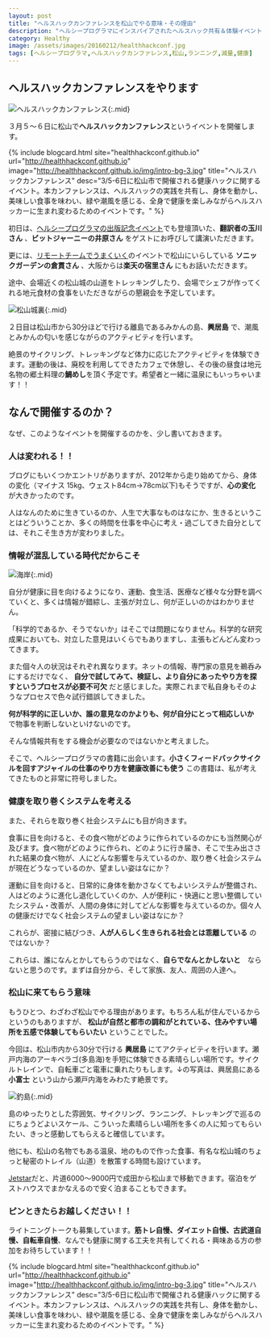 ```yaml
---
layout: post
title: "ヘルスハックカンファレンスを松山でやる意味・その理由"
description: "ヘルシープログラマにインスパイアされたヘルスハック共有＆体験イベントを愛媛県松山市で開催します！"
category: Healthy
image: /assets/images/20160212/healthhackconf.jpg
tags: [ヘルシープログラマ,ヘルスハックカンファレンス,松山,ランニング,減量,健康]
---
```


## ヘルスハックカンファレンスをやります

![ヘルスハックカンファレンス](/assets/images/20160212/healthhackconf.jpg "ヘルスハックカンファレンス"){:.mid}

３月５〜６日に松山で**ヘルスハックカンファレンス**というイベントを開催します。

{% include blogcard.html site="healthhackconf.github.io" url="http://healthhackconf.github.io" image="http://healthhackconf.github.io/img/intro-bg-3.jpg" title="ヘルスハックカンファレンス" desc="3/5-6日に松山市で開催される健康ハックに関するイベント。本カンファレンスは、ヘルスハックの実践を共有し、身体を動かし、美味しい食事を味わい、緑や潮風を感じる、全身で健康を楽しみながらヘルスハッカーに生まれ変わるためのイベントです。" %}


初日は、[ヘルシープログラマの出版記念イベント](http://connpass.com/event/18312/)でも登壇頂いた、**翻訳者の玉川さん** 、**ビットジャーニーの井原さん** をゲストにお呼びして講演いただきます。

更には、[リモートチームでうまくいく](https://www.amazon.co.jp/dp/4534053428?tag=giantech-22&camp=1027&creative=7407&linkCode=as4&creativeASIN=4534053428&adid=09AFBRSVQWBH2AP2G971&)のイベントで松山にいらしている **ソニックガーデンの倉貫さん** 、大阪からは**楽天の宿里さん** にもお話いただきます。


途中、会場近くの松山城の山道をトレッキングしたり、会場でシェフが作ってくれる地元食材の食事をいただきながらの懇親会を予定しています。

![松山城裏](/assets/images/20160212/IMG_2757.JPG "松山城"){:.mid}


２日目は松山市から30分ほどで行ける離島であるみかんの島、**興居島** で、潮風とみかんの匂いを感じながらのアクティビティを行います。

絶景のサイクリング、トレッキングなど体力に応じたアクティビティを体験できます。運動の後は、廃校を利用してできたカフェで休憩し、その後の昼食は地元名物の郷土料理の**鯛めし**を頂く予定です。希望者と一緒に温泉にもいっちゃいます！！


## なんで開催するのか？

なぜ、このようなイベントを開催するのかを、少し書いておきます。

### 人は変われる！！

ブログにもいくつかエントリがありますが、2012年から走り始めてから、身体の変化（マイナス
15kg、ウェスト84cm->78cm以下)もそうですが、**心の変化** が大きかったのです。

人はなんのために生きているのか、人生で大事なものはなにか、生きるということはどういうことか、多くの時間を仕事を中心に考え・過ごしてきた自分としては、それこそ生き方が変わりました。

### 情報が混乱している時代だからこそ

![海岸](/assets/images/20160212/IMG_2807.JPG "海岸"){:.mid}

自分が健康に目を向けるようになり、運動、食生活、医療など様々な分野を調べていくと、多くは情報が錯綜し、主張が対立し、何が正しいのかはわかりません。

「科学的であるか、そうでないか」はそこでは問題になりません。科学的な研究成果においても、対立した意見はいくらでもありますし、主張もどんどん変わってきます。

また個々人の状況はそれぞれ異なります。ネットの情報、専門家の意見を鵜呑みにするだけでなく、 **自分で試してみて、検証し、より自分にあったやり方を探すというプロセスが必要不可欠** だと感じました。実際これまで私自身もそのようなプロセスで色々試行錯誤してきました。

**何が科学的に正しいか、誰の意見なのかよりも、何が自分にとって相応しいか** で物事を判断しないといけないのです。

そんな情報共有をする機会が必要なのではないかと考えました。

そこで、ヘルシープログラマの書籍に出会います。**小さくフィードバックサイクルを回すアジャイルの仕事のやり方を健康改善にも使う** この書籍は、私が考えてきたものと非常に符号しました。

### 健康を取り巻くシステムを考える

また、それらを取り巻く社会システムにも目が向きます。

食事に目を向けると、その食べ物がどのように作られているのかにも当然関心が及びます。食べ物がどのように作られ、どのように行き届き、そこで生み出さされた結果の食べ物が、人にどんな影響を与えているのか、取り巻く社会システムが現在どうなっているのか、望ましい姿はなにか？

運動に目を向けると、日常的に身体を動かさなくてもよいシステムが整備され、人はどのように進化し退化していくのか、人が便利に・快適にと思い整備していたシステム・改善が、人間の身体に対してどんな影響を与えているのか。個々人の健康だけでなく社会システムの望ましい姿はなにか？

これらが、密接に結びつき、**人が人らしく生きられる社会とは乖離している** のではないか？

これらは、誰になんとかしてもらうのではなく、**自らでなんとかしないと**　ならないと思うのです。まずは自分から、そして家族、友人、周囲の人達へ。

### 松山に来てもらう意味

もうひとつ、わざわざ松山でやる理由があります。もちろん私が住んでいるからというのもありますが、 **松山が自然と都市の調和がとれている、住みやすい場所を五感で体験してもらいたい** ということでした。

今回は、松山市内から30分で行ける **興居島** にてアクティビティを行います。瀬戸内海のアーキペラゴ(多島海)を手短に体験できる素晴らしい場所です。サイクルトレインで、自転車ごと電車に乗れたりもします。↓の写真は、興居島にある **小富士** という山から瀬戸内海をみわたす絶景です。

![釣島](/assets/images/20160212/IMG_2854.JPG "釣島"){:.mid}

島のゆったりとした雰囲気、サイクリング、ランニング、トレッキングで巡るのにちょうどよいスケール、こういった素晴らしい場所を多くの人に知ってもらいたい、きっと感動してもらえると確信しています。

他にも、松山の名物でもある温泉、地のもので作った食事、有名な松山城のちょっと秘密のトレイル（山道）を散策する時間も設けています。

[Jetstar](http://www.jetstar.com/jp/ja/home?origin=NRT&destination=MYJ&adult=1&children=0&infants=0&flexible=1&departure-date=05-03-2016&return-date=06-03-2016)だと、片道6000〜9000円で成田から松山まで移動できます。宿泊をゲストハウスでまかなえるので安く泊まることもできます。

### ピンときたらお越しください！！

ライトニングトークも募集しています。**筋トレ自慢、ダイエット自慢、古武道自慢、自転車自慢**、なんでも健康に関する工夫を共有してくれる・興味ある方の参加をお待ちしています！！

{% include blogcard.html site="healthhackconf.github.io" url="http://healthhackconf.github.io" image="http://healthhackconf.github.io/img/intro-bg-3.jpg" title="ヘルスハックカンファレンス" desc="3/5-6日に松山市で開催される健康ハックに関するイベント。本カンファレンスは、ヘルスハックの実践を共有し、身体を動かし、美味しい食事を味わい、緑や潮風を感じる、全身で健康を楽しみながらヘルスハッカーに生まれ変わるためのイベントです。" %}


